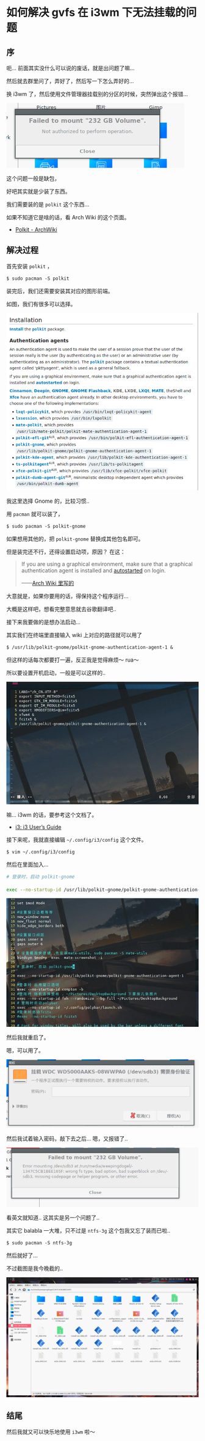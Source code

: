 # 如何解决 gvfs 在 i3wm 下无法挂载的问题


<!--more-->
## 序
呃... 前面其实没什么可以说的废话，就是出问题了嘛...

然后就去群里问了，弄好了，然后写一下怎么弄好的...

换 i3wm 了，然后使用文件管理器挂载别的分区的时候，突然弹出这个报错...

![](/img/image_2021-01-09_16-24-45.png)

这个问题一般是缺包，

好吧其实就是少装了东西。

我们需要装的是 `polkit` 这个东西...

如果不知道它是啥的话，看 Arch Wiki 的这个页面。

 * [Polkit - ArchWiki](https://wiki.archlinux.org/index.php/Polkit)


## 解决过程

首先安装 `polkit` ，

```txt
$ sudo pacman -S polkit
```

装完后，我们还需要安装其对应的图形前端。

如图，我们有很多可以选择。

![](/img/2021-01-16_23-40.png)

我这里选择 Gnome 的，比较习惯..

用 `pacman` 就可以装了，

```txt
$ sudo pacman -S polkit-gnome 
```

如果想用其他的，把 `polkit-gnome` 替换成其他包名即可。 

但是装完还不行，还得设置启动项，原因？ 在这：

> If you are using a graphical environment, make sure that a graphical authentication agent is installed and [autostarted](https://wiki.archlinux.org/index.php/Autostarting) on login.
>
> ——[Arch Wiki 里写的](https://wiki.archlinux.org/index.php/Polkit#Authentication_agents)

大意就是，如果你要用的话，得保持这个程序运行...

大概是这样吧，想看完整意思就去谷歌翻译吧..

接下来我要做的是想办法启动...

其实我们在终端里直接输入 wiki 上对应的路径就可以用了

```txt
$ /usr/lib/polkit-gnome/polkit-gnome-authentication-agent-1 &
```

但这样的话每次都要打一遍，反正我是觉得麻烦～ rua～

所以要设置开机启动，一般是可以这样的..

![](/img/photo_2021-01-16_23-59-36.jpg)

嘛... i3wm 的话，要参考这个文档了。

 * [i3: i3 User’s Guide](https://i3wm.org/docs/userguide.html#_automatically_starting_applications_on_i3_startup)

接下来呢，我就直接编辑 `~/.config/i3/config` 这个文件。

```txt
$ vim ~/.config/i3/config
```

然后在里面加入...

```sh
# 登录时，启动 polkit-gnome 

exec --no-startup-id /usr/lib/polkit-gnome/polkit-gnome-authentication-agent-1

```

![](/img/photo_2021-01-17_00-02-51.jpg)

然后我就重启了。

嗯，可以用了。

![](/img/2021-01-16_23-52.png)

然后我试着输入密码，敲下去之后... 嗯，又报错了..

![](/img/photo_2021-01-16_23-53-31.jpg)

看英文就知道.. 这其实是另一个问题了.. 

其实它 balabla 一大堆，只不过是 `ntfs-3g` 这个包我又忘了装而已啦..

```txt
$ sudo pacman -S ntfs-3g
```

然后就好了...

不过截图是我今晚截的..

![](/img/2021-01-17_00-00.png)

## 结尾

然后我就又可以快乐地使用 `i3wm` 啦～



